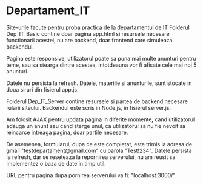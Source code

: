# Departament_IT

Site-urile facute pentru proba practica de la departamentul de IT  Folderul Dep_IT_Basic contine doar pagina app.html si resursele necesare functionarii acestei, nu are backend, doar frontend care simuleaza backendul. 

Pagina este responsive, utilizatorul poate sa puna mai multe anunturi pentru teme, sau sa stearga dintre acestea, intotdeauna vor fi afisate cele mai noi 5 anunturi.

Datele nu persista la refresh. Datele, materiile si anunturile, sunt stocate in doua siruri din fisierul app.js.  



Folderul Dep_IT_Server contine resursele si partea de backend necesare rularii siteului. Backendul este scris in Node.js, in fisierul server.js. 

Am folosit AJAX pentru updata pagina in diferite momente, cand utilizatorul adauga un anunt sau cand sterge unul, ca utilizatorul sa nu fie nevoit sa reincarce intreaga pagina, doar partile necesare. 

De asemenea, formularul, dupa ce este completat, este trimis la adresa de gmail "testdepartament@gmail.com" cu parola "Test!234". Datele persista la refresh, dar se reseteaza la repornirea serverului, nu am reusit sa implementez o baza de date in timp util.  


URL pentru pagina dupa pornirea serverului va fi: "localhost:3000/"
